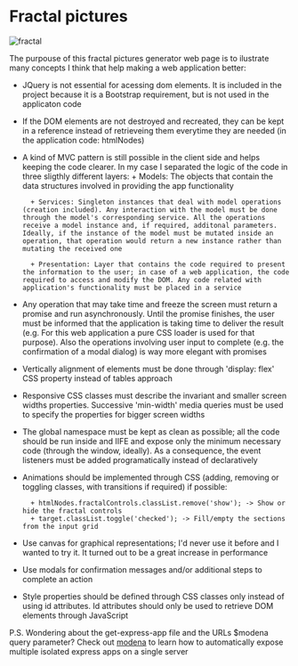 # Fractal pictures

![fractal](https://user-images.githubusercontent.com/7153987/59193839-45d5dc00-8b87-11e9-98ba-4d6c02e0be85.JPG)

The purpouse of this fractal pictures generator web page is to ilustrate many concepts I think that help making a web application better:

- JQuery is not essential for acessing dom elements. It is included in the project because it is a Bootstrap requirement, but is not used in the applicaton code
- If the DOM elements are not destroyed and recreated, they can be kept in a reference instead of retrieveing them everytime they are needed (in the application code: htmlNodes)
- A kind of MVC pattern is still possible in the client side and helps keeping the code clearer. In my case I separated the logic of the code in three sligthly different layers: + Models: The objects that contain the data structures involved in providing the app functionality

      	+ Services: Singleton instances that deal with model operations (creation included). Any interaction with the model must be done through the model's corresponding service. All the operations receive a model instance and, if required, additonal parameters. Ideally, if the instance of the model must be mutated inside an operation, that operation would return a new instance rather than mutating the received one

      	+ Presentation: Layer that contains the code required to present the information to the user; in case of a web application, the code required to access and modify the DOM. Any code related with application's functionality must be placed in a service

- Any operation that may take time and freeze the screen must return a promise and run asynchronously. Until the promise finishes, the user must be informed that the application is taking time to deliver the result (e.g. For this web application a pure CSS loader is used for that purpose). Also the operations involving user input to complete (e.g. the confirmation of a modal dialog) is way more elegant with promises
- Vertically alignment of elements must be done through 'display: flex' CSS property instead of tables approach
- Responsive CSS classes must describe the invariant and smaller screen widths properties. Successive 'min-width' media queries must be used to specify the properties for bigger screen widths
- The global namespace must be kept as clean as possible; all the code should be run inside and IIFE and expose only the minimum necessary code (through the window, ideally). As a consequence, the event listeners must be added programatically instead of declaratively
- Animations should be implemented through CSS (adding, removing or toggling classes, with transitions if required) if possible:

      	+ htmlNodes.fractalControls.classList.remove('show'); -> Show or hide the fractal controls
      	+ target.classList.toggle('checked'); -> Fill/empty the sections from the input grid

- Use canvas for graphical representations; I'd never use it before and I wanted to try it. It turned out to be a great increase in performance
- Use modals for confirmation messages and/or additional steps to complete an action
- Style properties should be defined through CSS classes only instead of using id attributes. Id attributes should only be used to retrieve DOM elements through JavaScript

P.S. Wondering about the get-express-app file and the URLs \$modena query parameter? Check out [modena](https://github.com/capelski/modena-v2) to learn how to automatically expose multiple isolated express apps on a single server
